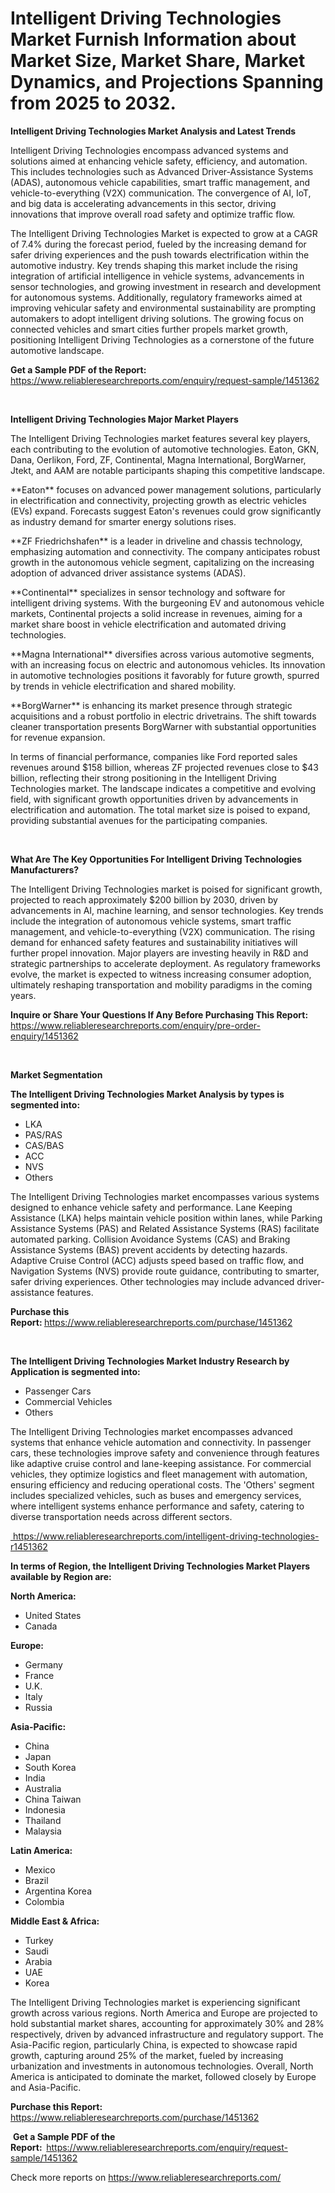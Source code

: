 <p><h1>Intelligent Driving Technologies Market Furnish Information about Market Size, Market Share, Market Dynamics, and Projections Spanning from 2025 to 2032.</h1></p><p><strong>Intelligent Driving Technologies Market Analysis and Latest Trends</strong></p>
<p><p>Intelligent Driving Technologies encompass advanced systems and solutions aimed at enhancing vehicle safety, efficiency, and automation. This includes technologies such as Advanced Driver-Assistance Systems (ADAS), autonomous vehicle capabilities, smart traffic management, and vehicle-to-everything (V2X) communication. The convergence of AI, IoT, and big data is accelerating advancements in this sector, driving innovations that improve overall road safety and optimize traffic flow.</p><p>The Intelligent Driving Technologies Market is expected to grow at a CAGR of 7.4% during the forecast period, fueled by the increasing demand for safer driving experiences and the push towards electrification within the automotive industry. Key trends shaping this market include the rising integration of artificial intelligence in vehicle systems, advancements in sensor technologies, and growing investment in research and development for autonomous systems. Additionally, regulatory frameworks aimed at improving vehicular safety and environmental sustainability are prompting automakers to adopt intelligent driving solutions. The growing focus on connected vehicles and smart cities further propels market growth, positioning Intelligent Driving Technologies as a cornerstone of the future automotive landscape.</p></p>
<p><strong>Get a Sample PDF of the Report:&nbsp;</strong> <a href="https://www.reliableresearchreports.com/enquiry/request-sample/1451362?utm_campaign=3313&utm_medium=2&utm_source=Github&utm_content=ia&utm_term=11032025&utm_id=intelligent-driving-technologies">https://www.reliableresearchreports.com/enquiry/request-sample/1451362</a></p>
<p>&nbsp;</p>
<p><strong>Intelligent Driving Technologies Major Market Players</strong></p>
<p><p>The Intelligent Driving Technologies market features several key players, each contributing to the evolution of automotive technologies. Eaton, GKN, Dana, Oerlikon, Ford, ZF, Continental, Magna International, BorgWarner, Jtekt, and AAM are notable participants shaping this competitive landscape.</p><p>**Eaton** focuses on advanced power management solutions, particularly in electrification and connectivity, projecting growth as electric vehicles (EVs) expand. Forecasts suggest Eaton's revenues could grow significantly as industry demand for smarter energy solutions rises.</p><p>**ZF Friedrichshafen** is a leader in driveline and chassis technology, emphasizing automation and connectivity. The company anticipates robust growth in the autonomous vehicle segment, capitalizing on the increasing adoption of advanced driver assistance systems (ADAS).</p><p>**Continental** specializes in sensor technology and software for intelligent driving systems. With the burgeoning EV and autonomous vehicle markets, Continental projects a solid increase in revenues, aiming for a market share boost in vehicle electrification and automated driving technologies.</p><p>**Magna International** diversifies across various automotive segments, with an increasing focus on electric and autonomous vehicles. Its innovation in automotive technologies positions it favorably for future growth, spurred by trends in vehicle electrification and shared mobility.</p><p>**BorgWarner** is enhancing its market presence through strategic acquisitions and a robust portfolio in electric drivetrains. The shift towards cleaner transportation presents BorgWarner with substantial opportunities for revenue expansion.</p><p>In terms of financial performance, companies like Ford reported sales revenues around $158 billion, whereas ZF projected revenues close to $43 billion, reflecting their strong positioning in the Intelligent Driving Technologies market. The landscape indicates a competitive and evolving field, with significant growth opportunities driven by advancements in electrification and automation. The total market size is poised to expand, providing substantial avenues for the participating companies.</p></p>
<p>&nbsp;</p>
<p><strong>What Are The Key Opportunities For Intelligent Driving Technologies Manufacturers?</strong></p>
<p><p>The Intelligent Driving Technologies market is poised for significant growth, projected to reach approximately $200 billion by 2030, driven by advancements in AI, machine learning, and sensor technologies. Key trends include the integration of autonomous vehicle systems, smart traffic management, and vehicle-to-everything (V2X) communication. The rising demand for enhanced safety features and sustainability initiatives will further propel innovation. Major players are investing heavily in R&D and strategic partnerships to accelerate deployment. As regulatory frameworks evolve, the market is expected to witness increasing consumer adoption, ultimately reshaping transportation and mobility paradigms in the coming years.</p></p>
<p><strong>Inquire or Share Your Questions If Any Before Purchasing This Report:</strong> <a href="https://www.reliableresearchreports.com/enquiry/pre-order-enquiry/1451362?utm_campaign=3313&utm_medium=2&utm_source=Github&utm_content=ia&utm_term=11032025&utm_id=intelligent-driving-technologies">https://www.reliableresearchreports.com/enquiry/pre-order-enquiry/1451362</a></p>
<p>&nbsp;</p>
<p><strong>Market Segmentation</strong></p>
<p><strong>The Intelligent Driving Technologies Market Analysis by types is segmented into:</strong></p>
<p><ul><li>LKA</li><li>PAS/RAS</li><li>CAS/BAS</li><li>ACC</li><li>NVS</li><li>Others</li></ul></p>
<p><p>The Intelligent Driving Technologies market encompasses various systems designed to enhance vehicle safety and performance. Lane Keeping Assistance (LKA) helps maintain vehicle position within lanes, while Parking Assistance Systems (PAS) and Related Assistance Systems (RAS) facilitate automated parking. Collision Avoidance Systems (CAS) and Braking Assistance Systems (BAS) prevent accidents by detecting hazards. Adaptive Cruise Control (ACC) adjusts speed based on traffic flow, and Navigation Systems (NVS) provide route guidance, contributing to smarter, safer driving experiences. Other technologies may include advanced driver-assistance features.</p></p>
<p><strong>Purchase this Report:&nbsp;</strong><a href="https://www.reliableresearchreports.com/purchase/1451362?utm_campaign=3313&utm_medium=2&utm_source=Github&utm_content=ia&utm_term=11032025&utm_id=intelligent-driving-technologies">https://www.reliableresearchreports.com/purchase/1451362</a></p>
<p>&nbsp;</p>
<p><strong>The Intelligent Driving Technologies Market Industry Research by Application is segmented into:</strong></p>
<p><ul><li>Passenger Cars</li><li>Commercial Vehicles</li><li>Others</li></ul></p>
<p><p>The Intelligent Driving Technologies market encompasses advanced systems that enhance vehicle automation and connectivity. In passenger cars, these technologies improve safety and convenience through features like adaptive cruise control and lane-keeping assistance. For commercial vehicles, they optimize logistics and fleet management with automation, ensuring efficiency and reducing operational costs. The 'Others' segment includes specialized vehicles, such as buses and emergency services, where intelligent systems enhance performance and safety, catering to diverse transportation needs across different sectors.</p></p>
<p><a href="https://www.reliableresearchreports.com/intelligent-driving-technologies-r1451362?utm_campaign=3313&utm_medium=2&utm_source=Github&utm_content=ia&utm_term=11032025&utm_id=intelligent-driving-technologies">&nbsp;https://www.reliableresearchreports.com/intelligent-driving-technologies-r1451362</a></p>
<p><strong>In terms of Region, the Intelligent Driving Technologies Market Players available by Region are:</strong></p>
<p>
    <p> <strong> North America: </strong>
        <ul>
            <li>United States</li>
            <li>Canada</li>
        </ul>
        </p> 
    <p> <strong> Europe: </strong>
        <ul>
            <li>Germany</li>
            <li>France</li>
            <li>U.K.</li>
            <li>Italy</li>
            <li>Russia</li>
        </ul>
        </p> 
    <p> <strong> Asia-Pacific: </strong>
        <ul>
            <li>China</li>
            <li>Japan</li>
            <li>South Korea</li>
            <li>India</li>
            <li>Australia</li>
            <li>China Taiwan</li>
            <li>Indonesia</li>
            <li>Thailand</li>
            <li>Malaysia</li>
        </ul>
        </p> 
    <p> <strong> Latin America: </strong>
        <ul>
            <li>Mexico</li>
            <li>Brazil</li>
            <li>Argentina Korea</li>
            <li>Colombia</li>
        </ul>
        </p> 
    <p> <strong> Middle East & Africa: </strong>
        <ul>
            <li>Turkey</li>
            <li>Saudi</li>
            <li>Arabia</li>
            <li>UAE</li>
            <li>Korea</li>
        </ul>
    </p>
    </p>
<p><p>The Intelligent Driving Technologies market is experiencing significant growth across various regions. North America and Europe are projected to hold substantial market shares, accounting for approximately 30% and 28% respectively, driven by advanced infrastructure and regulatory support. The Asia-Pacific region, particularly China, is expected to showcase rapid growth, capturing around 25% of the market, fueled by increasing urbanization and investments in autonomous technologies. Overall, North America is anticipated to dominate the market, followed closely by Europe and Asia-Pacific.</p></p>
<p><strong>Purchase this Report: </strong><a href="https://www.reliableresearchreports.com/purchase/1451362?utm_campaign=3313&utm_medium=2&utm_source=Github&utm_content=ia&utm_term=11032025&utm_id=intelligent-driving-technologies">https://www.reliableresearchreports.com/purchase/1451362</a></p>
<p>&nbsp;<strong>Get a Sample PDF of the Report:&nbsp;&nbsp;</strong><a href="https://www.reliableresearchreports.com/enquiry/request-sample/1451362?utm_campaign=3313&utm_medium=2&utm_source=Github&utm_content=ia&utm_term=11032025&utm_id=intelligent-driving-technologies">https://www.reliableresearchreports.com/enquiry/request-sample/1451362</a></p>
<p><strong></strong></p>
<p>Check more reports on <a href="https://www.reliableresearchreports.com/?utm_campaign=3313&utm_medium=2&utm_source=Github&utm_content=ia&utm_term=11032025&utm_id=intelligent-driving-technologies">https://www.reliableresearchreports.com/</a></p>